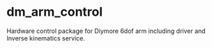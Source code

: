 # dm_arm_control
Hardware control package for Diymore 6dof arm including driver and Inverse kinematics service. 
